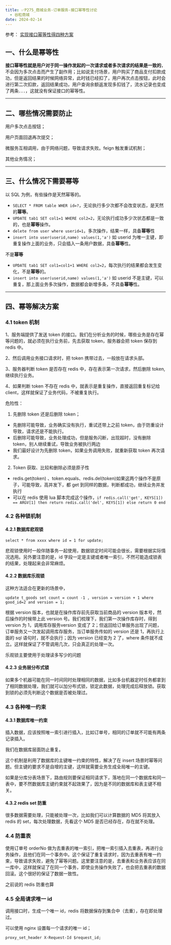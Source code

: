 ```yaml
---
title: ✅P275_商城业务-订单服务-接口幂等性讨论
  - 谷粒商城
date: 2024-02-14
---
```


<!-- more -->

参考：  [实现接口幂等性得四种方案](https://www.yuque.com/lasted_memory/ffhman/twc9lt)

## 一、什么是幂等性

**接口幂等性就是用户对于同一操作发起的一次请求或者多次请求的结果是一致的**，不会因为多次点击而产生了副作用；比如说支付场景，用户购买了商品支付扣款成功，但是返回结果的时候网络异常，此时钱已经扣了，用户再次点击按钮，此时会进行第二次扣款，返回结果成功，用户查询余额返发现多扣钱了，流水记录也变成了两条．．．，这就没有保证接口的幂等性。

---

## 二、哪些情况需要防止

用户多次点击按钮；

用户页面回退再次提交；

微服务互相调用，由于网络问题，导致请求失败。feign 触发重试机制；

其他业务情况；

---

## 三、什么情况下需要幂等

以 SQL 为例，有些操作是天然幂等的。

- `SELECT * FROM table WHER id=?`，无论执行多少次都不会改变状态，是天然的**幂等**。
- `UPDATE tab1 SET col1=1 WHERE col2=2`，无论执行成功多少次状态都是一致的，也是**幂等**操作。
- `delete from user where userid=1`，多次操作，结果一样，具备**幂等**性
- `insert into user(userid,name) values(1,'a')` 如 userid 为唯一主键，即重复操作上面的业务，只会插入一条用户数据，具备**幂等**性。

不是**幂等**

- `UPDATE tab1 SET col1=col1+1 WHERE col2=2`，每次执行的结果都会发生变化，不是**幂等**的。
- `insert into user(userid,name) values(1,'a')` 如 userid 不是主键，可以重复，那上面业务多次操作，数据都会新增多条，不具备**幂等**性。

---

## 四、幂等解决方案

### 4.1 token 机制

1、服务端提供了发送 token 的接口。我们在分析业务的时候，哪些业务是存在幂等问题的，就必须在执行业务前，先去获取 token，服务器会把 token 保存到 redis 中。

2、然后调用业务接口请求时，把 token 携带过去，一般放在请求头部。

3、服务器判断 token 是否存在 redis 中，存在表示第一次请求，然后删除 token,继续执行业务。

4、如果判断 token 不存在 redis 中，就表示是重复操作，直接返回重复标记给 client，这样就保证了业务代码，不被重复执行。

危险性：

1.  先删除 token 还是后删除 token； 
   - 先删除可能导致，业务确实没有执行，重试还带上之前 token，由于防重设计导致，请求还是不能执行。
   - 后删除可能导致，业务处理成功，但是服务闪断，出现超时，没有删除 token，别人继续重试，导致业务被执行两边
   - 我们最好设计为先删除 token，如果业务调用失败，就重新获取 token 再次请求。
2.  Token 获取、比较和删除必须是原子性 
   - redis.get(token) 、token.equals、redis.del(token)如果这两个操作不是原子，可能导致，高并发下，都 get 到同样的数据，判断都成功，继续业务并发执行
   - 可以在 redis 使用 lua 脚本完成这个操作，`if redis.call('get', KEYS[1]) == ARGV[1] then return redis.call('del', KEYS[1]) else return 0 end`

### 4.2 各种锁机制

#### 4.2.1 数据库悲观锁

`select * from xxxx where id = 1 for update;`

悲观锁使用时一般伴随事务一起使用，数据锁定时间可能会很长，需要根据实际情况选用。另外要注意的是，id 字段一定是主键或者唯一索引，不然可能造成锁表的结果，处理起来会非常麻烦。

#### 4.2.2 数据库乐观锁

这种方法适合在更新的场景中，

`update t_goods set count = count -1 , version = version + 1 where good_id=2 and version = 1;`

根据 version 版本，也就是在操作库存前先获取当前商品的 version 版本号，然后操作的时候带上此 version 号。我们梳理下，我们第一次操作库存时，得到 version 为 1，调用库存服务version 变成了 2；但返回给订单服务出现了问题，订单服务又一次发起调用库存服务，当订单服务传如的 version 还是 1，再执行上面的 sql 语句时，就不会执行；因为 version 已经变为 2 了，where 条件就不成立。这样就保证了不管调用几次，只会真正的处理一次。

乐观锁主要使用于处理读多写少的问题

#### 4.2.3 业务层分布式锁

如果多个机器可能在同一时间同时处理相同的数据，比如多台机器定时任务都拿到了相同数据处理，我们就可以加分布式锁，锁定此数据，处理完成后释放锁。获取到锁的必须先判断这个数据是否被处理过。

### 4.3 各种唯一约束

#### 4.3.1 数据库唯一约束

插入数据，应该按照唯一索引进行插入，比如订单号，相同的订单就不可能有两条记录插入。

我们在数据库层面防止重复。

这个机制是利用了数据库的主键唯一约束的特性，解决了在 insert 场景时幂等问题。但主键的要求不是自增的主键，这样就需要业务生成全局唯一的主键。

如果是分库分表场景下，路由规则要保证相同请求下，落地在同一个数据库和同一表中，要不然数据库主键约束就不起效果了，因为是不同的数据库和表主键不相关。

#### 4.3.2 redis set 防重

很多数据需要处理，只能被处理一次，比如我们可以计算数据的 MD5 将其放入 redis 的 set，每次处理数据，先看这个 MD5 是否已经存在，存在就不处理。

### 4.4 防重表

使用订单号 orderNo 做为去重表的唯一索引，把唯一索引插入去重表，再进行业务操作，且他们在同一个事务中。这个保证了重复请求时，因为去重表有唯一约束，导致请求失败，避免了幂等问题。这里要注意的是，去重表和业务表应该在同一库中，这样就保证了在同一个事务，即使业务操作失败了，也会把去重表的数据回滚。这个很好的保证了数据一致性。

之前说的 redis 防重也算

### 4.5 全局请求唯一 id

调用接口时，生成一个唯一 id，redis 将数据保存到集合中（去重），存在即处理过。

可以使用 nginx 设置每一个请求的唯一 id；

`proxy_set_header X-Request-Id $request_id;`
